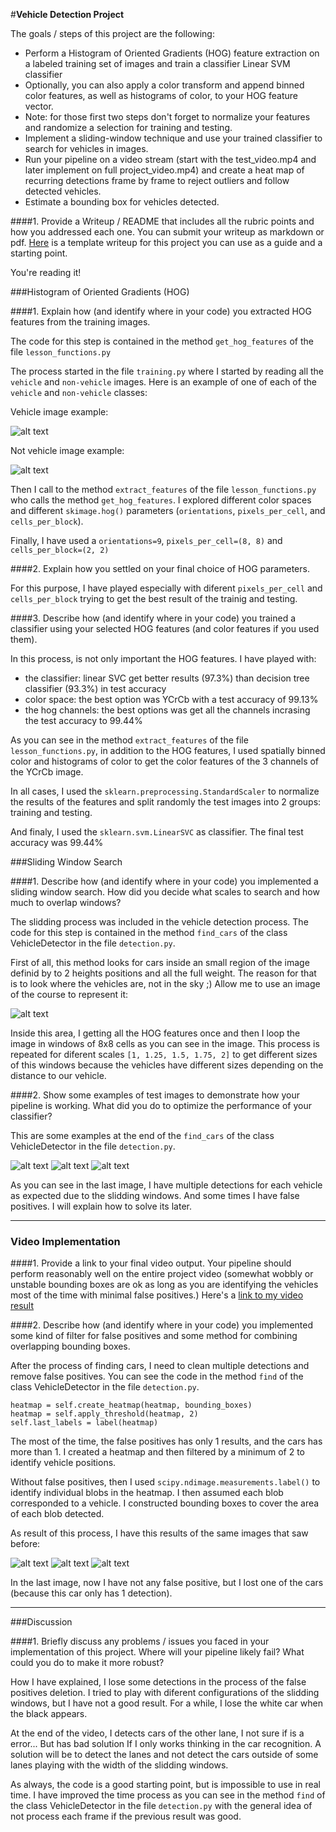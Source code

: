 #**Vehicle Detection Project**

The goals / steps of this project are the following:

* Perform a Histogram of Oriented Gradients (HOG) feature extraction on a labeled training set of images and train a classifier Linear SVM classifier
* Optionally, you can also apply a color transform and append binned color features, as well as histograms of color, to your HOG feature vector. 
* Note: for those first two steps don't forget to normalize your features and randomize a selection for training and testing.
* Implement a sliding-window technique and use your trained classifier to search for vehicles in images.
* Run your pipeline on a video stream (start with the test_video.mp4 and later implement on full project_video.mp4) and create a heat map of recurring detections frame by frame to reject outliers and follow detected vehicles.
* Estimate a bounding box for vehicles detected.

[//]: # (Image References)
[image1]: ./report_images/training_car.png
[image2]: ./report_images/trainig_not_car.png
[image3]: ./report_images/hog-sub.jpg
[image4]: ./report_images/test1.jpg
[image5]: ./report_images/test4.jpg
[image6]: ./report_images/test5.jpg
[image7]: ./report_images/test1_c.jpg
[image8]: ./report_images/test4_c.jpg
[image9]: ./report_images/test5_c.jpg


####1. Provide a Writeup / README that includes all the rubric points and how you addressed each one.  You can submit your writeup as markdown or pdf.  [Here](https://github.com/udacity/CarND-Vehicle-Detection/blob/master/writeup_template.md) is a template writeup for this project you can use as a guide and a starting point.  

You're reading it!

###Histogram of Oriented Gradients (HOG)

####1. Explain how (and identify where in your code) you extracted HOG features from the training images.

The code for this step is contained in the method `get_hog_features` of the file `lesson_functions.py`

The process started in the file `training.py` where I started by reading all the `vehicle` and `non-vehicle` images. Here is an example of one of each of the `vehicle` and `non-vehicle` classes:

Vehicle image example: 

![alt text][image1]

Not vehicle image example: 

![alt text][image2]

Then I call to the method `extract_features` of the file `lesson_functions.py` who calls the method `get_hog_features`. I explored different color spaces and different `skimage.hog()` parameters (`orientations`, `pixels_per_cell`, and `cells_per_block`).

Finally, I have used a `orientations=9`, `pixels_per_cell=(8, 8)` and `cells_per_block=(2, 2)`

####2. Explain how you settled on your final choice of HOG parameters.

For this purpose, I have played especially with diferent `pixels_per_cell` and `cells_per_block` trying to get the best result of the trainig and testing.

####3. Describe how (and identify where in your code) you trained a classifier using your selected HOG features (and color features if you used them).

In this process, is not only important the HOG features. I have played with:

- the classifier: linear SVC get better results (97.3%) than decision tree classifier (93.3%) in test accuracy
- color space: the best option was YCrCb with a test accuracy of 99.13%
- the hog channels: the best options was get all the channels incrasing the test accuracy to 99.44%

As you can see in the method `extract_features` of the file `lesson_functions.py`, in addition to the HOG features, I used spatially binned color and histograms of color to get the color features of the 3 channels of the YCrCb image.

In all cases, I used the `sklearn.preprocessing.StandardScaler` to normalize the results of the features and split randomly the test images into 2 groups: training and testing.

And finaly, I used the `sklearn.svm.LinearSVC` as classifier. The final test accuracy was 99.44%

###Sliding Window Search

####1. Describe how (and identify where in your code) you implemented a sliding window search.  How did you decide what scales to search and how much to overlap windows?

The slidding process was included in the vehicle detection process. The code for this step is contained in the method `find_cars` of the class VehicleDetector in the file `detection.py`.

First of all, this method looks for cars inside an small region of the image definid by to 2 heights positions and all the full weight. The reason for that is to look where the vehicles are, not in the sky ;) Allow me to use an image of the course to represent it:

![alt text][image3]

Inside this area, I getting all the HOG features once and then I loop the image in windows of 8x8 cells as you can see in the image. This process is repeated for diferent scales `[1, 1.25, 1.5, 1.75, 2]` to get different sizes of this windows because the vehicles have different sizes depending on the distance to our vehicle.

####2. Show some examples of test images to demonstrate how your pipeline is working.  What did you do to optimize the performance of your classifier?

This are some examples at the end of the `find_cars` of the class VehicleDetector in the file `detection.py`.

![alt text][image4]
![alt text][image5]
![alt text][image6]


As you can see in the last image, I have multiple detections for each vehicle as expected due to the slidding windows. And some times I have false positives. I will explain how to solve its later.

---

### Video Implementation

####1. Provide a link to your final video output.  Your pipeline should perform reasonably well on the entire project video (somewhat wobbly or unstable bounding boxes are ok as long as you are identifying the vehicles most of the time with minimal false positives.)
Here's a [link to my video result](./project_video_result.mp4)


####2. Describe how (and identify where in your code) you implemented some kind of filter for false positives and some method for combining overlapping bounding boxes.

After the process of finding cars, I need to clean multiple detections and remove false positives. You can see the code in the method `find` of the class VehicleDetector in the file `detection.py`.

```
heatmap = self.create_heatmap(heatmap, bounding_boxes)
heatmap = self.apply_threshold(heatmap, 2)
self.last_labels = label(heatmap)
```
The most of the time, the false positives has only 1 results, and the cars has more than 1. I created a heatmap and then filtered by a minimum of 2 to identify vehicle positions.

Without false positives, then I used `scipy.ndimage.measurements.label()` to identify individual blobs in the heatmap. I then assumed each blob corresponded to a vehicle. I constructed bounding boxes to cover the area of each blob detected.  

As result of this process, I have this results of the same images that saw before:

![alt text][image7]
![alt text][image8]
![alt text][image9]

In the last image, now I have not any false positive, but I lost one of the cars (because this car only has 1 detection).

---

###Discussion

####1. Briefly discuss any problems / issues you faced in your implementation of this project.  Where will your pipeline likely fail?  What could you do to make it more robust?

How I have explained, I lose some detections in the process of the false positives deletion. I tried to play with diferent configurations of the slidding windows, but I have not a good result. For a while, I lose the white car when the black appears. 

At the end of the video, I detects cars of the other lane, I not sure if is a error... But has bad solution If I only works thinking in the car recognition. A solution will be to detect the lanes and not detect the cars outside of some lanes playing with the width of the slidding windows.

As always, the code is a good starting point, but is impossible to use in real time. I have improved the time process as you can see in the method `find` of the class VehicleDetector in the file `detection.py` with the general idea of not process each frame if the previous result was good.

